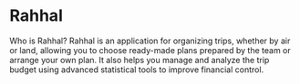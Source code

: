 # Rahhal

Who is Rahhal?
Rahhal is an application for organizing trips, whether by air or land, allowing you to choose ready-made plans prepared by the team or arrange your own plan. It also helps you manage and analyze the trip budget using advanced statistical tools to improve financial control.
